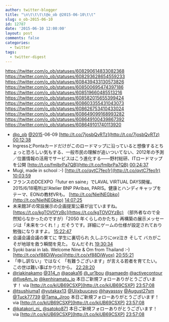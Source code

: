 ```yaml
---
author: twitter-blogger
title: "\n\t\t\t\t@o_ob @2015-06-10\t\t"
slug: o_ob-2015-06-10
id: 12787
date: '2015-06-10 12:00:00'
layout: post
comments: false
categories:
  - twitter
tags:
  - twitter-digest
---
```


https://twitter.com/o_ob/statuses/608290614833082368 https://twitter.com/o_ob/statuses/608293628654559233 https://twitter.com/o_ob/statuses/608439433130573826 https://twitter.com/o_ob/statuses/608500695474397186 https://twitter.com/o_ob/statuses/608519660485513216 https://twitter.com/o_ob/statuses/608582015655399424 https://twitter.com/o_ob/statuses/608603355431043073 https://twitter.com/o_ob/statuses/608626753410433024 https://twitter.com/o_ob/statuses/608649099168993282 https://twitter.com/o_ob/statuses/608649100439867392 https://twitter.com/o_ob/statuses/608649101740113920  

*   [@o_ob](https://twitter.com/o_ob) [@2015](https://twitter.com/2015)-06-09 [http://t.co/7josbQvRTz](http://t.co/7josbQvRTz) [00:12:38](https://twitter.com/o_ob/statuses/608290614833082368)
*   IngressとPontaカードだけがこのロードマップに沿っていると想像するとちょっと恐ろしい気もする、一般市民の理解が追いついてない、2012年の予測／位置情報の活用でサービスはこう進化する――野村総研、ITロードマップを公開 [http://t.co/fmIbrPa7QB](http://t.co/fmIbrPa7QB) [00:24:37](https://twitter.com/o_ob/statuses/608293628654559233)
*   Mugi, made in school :-) [http://t.co/qvtC7feo1r](http://t.co/qvtC7feo1r) [10:03:59](https://twitter.com/o_ob/statuses/608439433130573826)
*   フランスのDCEXPO「futur en saine」でLAVAL VIRTUAL DAYS開催。2015/6/18場所はl'Atelier BNP PAribas, PARIS。健康とハンディキャップをテーマ、EONの教材VRも。 [http://t.co/NieINEGbkp](http://t.co/NieINEGbkp) [14:07:25](https://twitter.com/o_ob/statuses/608500695474397186)
*   未来館3Fの常設展示の企画提案公募が出ていますね。 [https://t.co/kgTOVOYzBc](https://t.co/kgTOVOYzBc) （部外者なので全然知らなかったのですが）「2050 年くらしのかたち」再構築の展示メッセージは「未来をつくれ！」だそうです。詳細にゲームの仕様が設定されており勉強になりますよ。 [15:22:47](https://twitter.com/o_ob/statuses/608519660485513216)
*   会議会議会議の果てに 学生に裏切られ 久しぶりにorz泣き そして バカがこそが地球を救う瞬間を見た。 なんだそれ [19:30:34](https://twitter.com/o_ob/statuses/608582015655399424)
*   Syoki barai in lab. Welcome Nine & Om from Thailand :-) [http://t.co/xf88DiWyox](http://t.co/xf88DiWyox) [20:55:21](https://twitter.com/o_ob/statuses/608603355431043073)
*   「申し訳ない」ではなく 「有難うございます」が言える若者を育てたい。 この世は難い事ばかりだから。 [22:28:20](https://twitter.com/o_ob/statuses/608626753410433024)
*   [@riakinakamo](https://twitter.com/riakinakamo) [@314_n](https://twitter.com/314_n) [@aoaka16](https://twitter.com/aoaka16) [@_ur1bou](https://twitter.com/_ur1bou) [@samaedn](https://twitter.com/samaedn) [@activecontour](https://twitter.com/activecontour) [@fiveAm_jp](https://twitter.com/fiveAm_jp) [@kenhiramatu_jp](https://twitter.com/kenhiramatu_jp) 本日ご新規フォローありがとうございます！ via [http://t.co/kiUB69CSXP](http://t.co/kiUB69CSXP) [23:57:08](https://twitter.com/o_ob/statuses/608649099168993282)
*   [@tsushiuma1](https://twitter.com/tsushiuma1) [@yutakax13](https://twitter.com/yutakax13) [@Uiixbuucayo](https://twitter.com/Uiixbuucayo) [@hayasssy](https://twitter.com/hayasssy) [@August27sm](https://twitter.com/August27sm) [@Tuck77739](https://twitter.com/Tuck77739) [@Tama_Jiroo](https://twitter.com/Tama_Jiroo) 本日ご新規フォローありがとうございます！ via [http://t.co/kiUB69CSXP](http://t.co/kiUB69CSXP) [23:57:08](https://twitter.com/o_ob/statuses/608649100439867392)
*   [@katakori_ni_](https://twitter.com/katakori_ni_) [@satoko871](https://twitter.com/satoko871) 本日ご新規フォローありがとうございます！ via [http://t.co/kiUB69CSXP](http://t.co/kiUB69CSXP) [23:57:08](https://twitter.com/o_ob/statuses/608649101740113920)